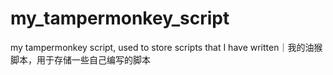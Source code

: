 # my_tampermonkey_script
my tampermonkey script, used to store scripts that I have written｜我的油猴脚本，用于存储一些自己编写的脚本
